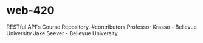 # web-420
RESTful API's Course Repository.
#contributors 
Professor Krasso - Bellevue University 
Jake Seever - Bellevue University
